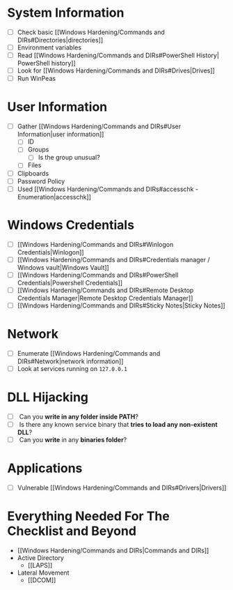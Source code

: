 # System Information
- [ ] Check basic [[Windows Hardening/Commands and DIRs#Directories|directories]]
- [ ] Environment variables
- [ ] Read [[Windows Hardening/Commands and DIRs#PowerShell History| PowerShell history]]
- [ ] Look for [[Windows Hardening/Commands and DIRs#Drives|Drives]]
- [ ] Run WinPeas

# User Information
- [ ] Gather [[Windows Hardening/Commands and DIRs#User Information|user information]]
	- [ ] ID
	- [ ] Groups
		- [ ] Is the group unusual?
	- [ ] Files
- [ ] Clipboards
- [ ] Password Policy
- [ ] Used [[Windows Hardening/Commands and DIRs#accesschk - Enumeration|accesschk]]

# Windows Credentials
- [ ] [[Windows Hardening/Commands and DIRs#Winlogon Credentials|Winlogon]]
- [ ]  [[Windows Hardening/Commands and DIRs#Credentials manager / Windows vault|Windows Vault]]
- [ ] [[Windows Hardening/Commands and DIRs#PowerShell Credentials|Powershell Credentials]]
- [ ] [[Windows Hardening/Commands and DIRs#Remote Desktop Credentials Manager|Remote Desktop Credentials Manager]]
- [ ] [[Windows Hardening/Commands and DIRs#Sticky Notes|Sticky Notes]]

# Network
- [ ] Enumerate [[Windows Hardening/Commands and DIRs#Network|network information]]
- [ ] Look at services running on `127.0.0.1`

# DLL Hijacking
- [ ]  Can you **write in any folder inside PATH**?
- [ ]  Is there any known service binary that **tries to load any non-existent DLL**?
- [ ]  Can you **write** in any **binaries folder**?

# Applications
- [ ] Vulnerable [[Windows Hardening/Commands and DIRs#Drivers|Drivers]]


# Everything Needed For The Checklist and Beyond
- [[Windows Hardening/Commands and DIRs|Commands and DIRs]]
- Active Directory
	- [[LAPS]]
- Lateral Movement
	- [[DCOM]]
